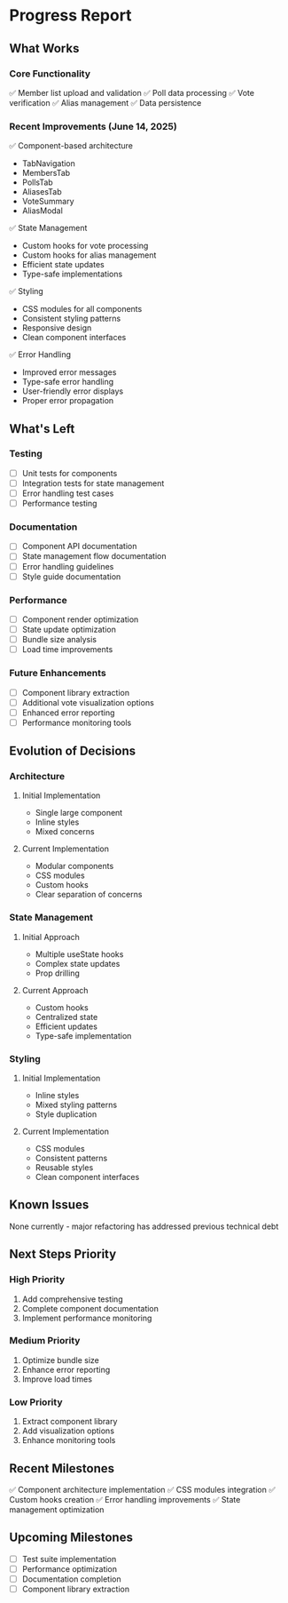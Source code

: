 # Progress Report

## What Works

### Core Functionality
✅ Member list upload and validation
✅ Poll data processing
✅ Vote verification
✅ Alias management
✅ Data persistence

### Recent Improvements (June 14, 2025)
✅ Component-based architecture
- TabNavigation
- MembersTab
- PollsTab
- AliasesTab
- VoteSummary
- AliasModal

✅ State Management
- Custom hooks for vote processing
- Custom hooks for alias management
- Efficient state updates
- Type-safe implementations

✅ Styling
- CSS modules for all components
- Consistent styling patterns
- Responsive design
- Clean component interfaces

✅ Error Handling
- Improved error messages
- Type-safe error handling
- User-friendly error displays
- Proper error propagation

## What's Left

### Testing
- [ ] Unit tests for components
- [ ] Integration tests for state management
- [ ] Error handling test cases
- [ ] Performance testing

### Documentation
- [ ] Component API documentation
- [ ] State management flow documentation
- [ ] Error handling guidelines
- [ ] Style guide documentation

### Performance
- [ ] Component render optimization
- [ ] State update optimization
- [ ] Bundle size analysis
- [ ] Load time improvements

### Future Enhancements
- [ ] Component library extraction
- [ ] Additional vote visualization options
- [ ] Enhanced error reporting
- [ ] Performance monitoring tools

## Evolution of Decisions

### Architecture
1. Initial Implementation
   - Single large component
   - Inline styles
   - Mixed concerns

2. Current Implementation
   - Modular components
   - CSS modules
   - Custom hooks
   - Clear separation of concerns

### State Management
1. Initial Approach
   - Multiple useState hooks
   - Complex state updates
   - Prop drilling

2. Current Approach
   - Custom hooks
   - Centralized state
   - Efficient updates
   - Type-safe implementation

### Styling
1. Initial Implementation
   - Inline styles
   - Mixed styling patterns
   - Style duplication

2. Current Implementation
   - CSS modules
   - Consistent patterns
   - Reusable styles
   - Clean component interfaces

## Known Issues
None currently - major refactoring has addressed previous technical debt

## Next Steps Priority

### High Priority
1. Add comprehensive testing
2. Complete component documentation
3. Implement performance monitoring

### Medium Priority
1. Optimize bundle size
2. Enhance error reporting
3. Improve load times

### Low Priority
1. Extract component library
2. Add visualization options
3. Enhance monitoring tools

## Recent Milestones
✅ Component architecture implementation
✅ CSS modules integration
✅ Custom hooks creation
✅ Error handling improvements
✅ State management optimization

## Upcoming Milestones
- [ ] Test suite implementation
- [ ] Performance optimization
- [ ] Documentation completion
- [ ] Component library extraction
